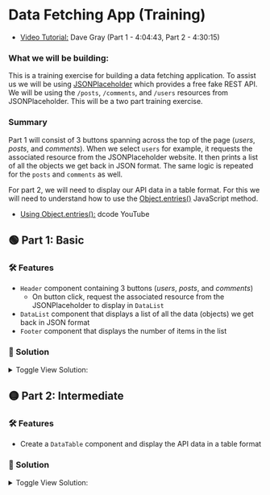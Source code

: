 # Data Fetching App (Training)
  * [Video Tutorial:](https://www.youtube.com/watch?v=RVFAyFWO4go&t=13481s) Dave Gray (Part 1 - 4:04:43, Part 2 - 4:30:15)

### What we will be building:
This is a training exercise for building a data fetching application. To assist us we will be using [JSONPlaceholder](https://jsonplaceholder.typicode.com) which provides a free fake REST API. We will be using the `/posts`, `/comments`, and `/users` resources from JSONPlaceholder. This will be a two part training exercise.

### Summary
Part 1 will consist of 3 buttons spanning across the top of the page (_users_, _posts_, and _comments_). When we select `users` for example, it requests the associated resource from the JSONPlaceholder website. It then prints a list of all the objects we get back in JSON format. The same logic is repeated for the `posts` and `comments` as well.

For part 2, we will need to display our API data in a table format. For this we will need to understand how to use the [Object.entries()](https://developer.mozilla.org/en-US/docs/Web/JavaScript/Reference/Global_Objects/Object/entries) JavaScript method.
  * [Using Object.entries():](https://www.youtube.com/watch?v=KoeSseqKKro) dcode YouTube

## 🟢 Part 1: Basic

### 🛠 Features
  * `Header` component containing 3 buttons (*users*, *posts*, and *comments*)
    * On button click, request the associated resource from the JSONPlaceholder to display in `DataList`
  * `DataList` component that displays a list of all the data (objects) we get back in JSON format
  * `Footer` component that displays the number of items in the list

### 💭 Solution

<details>
  <summary>Toggle View Solution:</summary>
  
  `src/App.js`:
  ```js
  // JSONPlaceholder URL: 'https://jsonplaceholder.typicode.com';
  import Header from './components/Header';
  import DataList from './components/DataList';
  import Footer from './components/Footer';
  import { useState, useEffect } from 'react';

  function App() {
    const API_URL = 'https://jsonplaceholder.typicode.com';
    // set states (api data, request type)
    const [ reqType, setReqType ] = useState('users');
    const [ items, setItems ] = useState([]);

    // READ: fetch the data
    useEffect(
      () => {
        const fetchData = async () => {
          try {
            const res = await fetch(`${API_URL}/${reqType}`);
            // error check before fetching data
            if (!res.ok)
              throw Error('There was an issue fetching data.');
            const data = await res.json();
            // set items
            setItems(data);
          } catch (err) {
            console.log(err.message);
          }
        };
        fetchData();
      },
      [ reqType ]
    );

    return (
      <div className="App">
        <Header reqType={reqType} setReqType={setReqType} />
        <DataList items={items} />
        <Footer length={items.length} />
      </div>
    );
  }

  export default App;
  ```

  `src/components/Header.jsx`:
  ```jsx
  import Button from './Button';

  const Header = ({ reqType, setReqType }) => {
    return (
      <header>
        <form onSubmit={(e) => e.preventDefault()}>
          <Button
            buttonText="users"
            reqType={reqType}
            setReqType={setReqType}
          />
          <Button
            buttonText="posts"
            reqType={reqType}
            setReqType={setReqType}
          />
          <Button
            buttonText="comments"
            reqType={reqType}
            setReqType={setReqType}
          />
        </form>
      </header>
    );
  };

  export default Header;
  ```

  `src/components/Button.jsx`:
  ```jsx
  const Button = ({ buttonText, reqType, setReqType }) => {
    return (
      <button
        className={buttonText === reqType ? 'selected' : null}
        type="button"
        onClick={() => setReqType(buttonText)}
      >
        {buttonText}
      </button>
    );
  };

  export default Button;
  ```

  `src/components/DataList.jsx`:
  ```jsx
  import ListItem from './ListItem';

  const DataList = ({ items }) => {
    return (
      <main>
        <ul>
          {items.map((item) => (
            <ListItem key={item.id} item={item} />
          ))}
        </ul>
      </main>
    );
  };

  export default DataList;
  ```

  `src/components/ListItem.jsx`:
  ```jsx
  const ListItem = ({ item }) => {
    return <li>{JSON.stringify(item)}</li>;
  };

  export default ListItem;
  ```

  `src/components/Footer.jsx`:
  ```jsx
  const Footer = ({ length }) => {
    return (
      <footer>
        <h2>{length} Objects in List</h2>
      </footer>
    );
  };

  Footer.defaultProps = {
    length: 0
  };

  export default Footer;
  ```
	
</details>

## 🟡 Part 2: Intermediate

### 🛠 Features
  * Create a `DataTable` component and display the API data in a table format

### 💭 Solution

<details>
  <summary>Toggle View Solution:</summary>
  
  `src/App.js`:
  ```js
  // JSONPlaceholder URL: 'https://jsonplaceholder.typicode.com';
  import Header from './components/Header';
  import DataTable from './components/DataTable';
  import Footer from './components/Footer';
  import { useState, useEffect } from 'react';

  function App() {
    const API_URL = 'https://jsonplaceholder.typicode.com';
    const [ reqType, setReqType ] = useState('users');
    const [ items, setItems ] = useState([]);

    useEffect(
      () => {
        const fetchData = async () => {
          try {
            const res = await fetch(`${API_URL}/${reqType}`);
            if (!res.ok)
              throw Error('There was an issue fetching data.');
            const data = await res.json();
            setItems(data);
          } catch (err) {
            console.log(err.message);
          }
        };
        fetchData();
      },
      [ reqType ]
    );

    return (
      <div className="App">
        <Header reqType={reqType} setReqType={setReqType} />
        <DataTable items={items} />
        <Footer length={items.length} />
      </div>
    );
  }

  export default App;
  ```

  `src/components/DataTable.jsx`:
  ```jsx
  import Row from './Row';

  const Table = ({ items }) => {
    return (
      <div className="data-table-container">
        <table>
          <tbody>
            {items.map((item) => (
              <Row key={item.id} item={item} />
            ))}
          </tbody>
        </table>
      </div>
    );
  };

  export default Table;
  ```
  
  `src/components/Row.jsx`:
  ```jsx
  import Cell from './Cell';

  const Row = ({ item }) => {
    return (
      <tr>
        {Object.entries(item).map(([ key, val ]) => (
          <Cell ket={key} cellData={JSON.stringify(val)} />
        ))}
      </tr>
    );
  };

  export default Row;
  ```

  `src/components/Cell.jsx`:
  ```jsx
  const Cell = ({ cellData }) => {
    return (
      <td>{cellData}</td>
    );
  };

  export default Cell;
  ```
	
</details>
